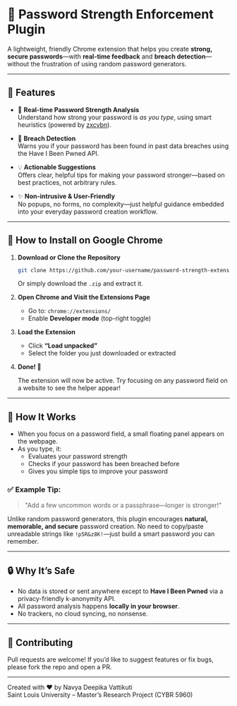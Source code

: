 # 🔐 Password Strength Enforcement Plugin

A lightweight, friendly Chrome extension that helps you create **strong, secure passwords**—with **real-time feedback** and **breach detection**—without the frustration of using random password generators.

---

## 🌟 Features

- 🧠 **Real-time Password Strength Analysis**  
  Understand how strong your password is *as you type*, using smart heuristics (powered by [zxcvbn](https://github.com/dropbox/zxcvbn)).

- 🚨 **Breach Detection**  
  Warns you if your password has been found in past data breaches using the Have I Been Pwned API.

- 💡 **Actionable Suggestions**  
  Offers clear, helpful tips for making your password stronger—based on best practices, not arbitrary rules.

- ✨ **Non-intrusive & User-Friendly**  
  No popups, no forms, no complexity—just helpful guidance embedded into your everyday password creation workflow.

---

## 🧭 How to Install on Google Chrome

1. **Download or Clone the Repository**

   ```bash
   git clone https://github.com/your-username/password-strength-extension.git
   ```

   Or simply download the `.zip` and extract it.

2. **Open Chrome and Visit the Extensions Page**

   - Go to: `chrome://extensions/`
   - Enable **Developer mode** (top-right toggle)

3. **Load the Extension**

   - Click **“Load unpacked”**
   - Select the folder you just downloaded or extracted

4. **Done! 🎉**

   The extension will now be active. Try focusing on any password field on a website to see the helper appear!

---

## 💬 How It Works

- When you focus on a password field, a small floating panel appears on the webpage.
- As you type, it:
  - Evaluates your password strength
  - Checks if your password has been breached before
  - Gives you simple tips to improve your password

### ✅ Example Tip:
> "Add a few uncommon words or a passphrase—longer is stronger!"

Unlike random password generators, this plugin encourages **natural, memorable, and secure** password creation. No need to copy/paste unreadable strings like `!p5R&z8K!`—just build a smart password *you* can remember.

---

## 🔒 Why It’s Safe

- No data is stored or sent anywhere except to **Have I Been Pwned** via a privacy-friendly k-anonymity API.
- All password analysis happens **locally in your browser**.
- No trackers, no cloud syncing, no nonsense.

---

## 🚀 Contributing

Pull requests are welcome! If you’d like to suggest features or fix bugs, please fork the repo and open a PR.

---

Created with ❤️ by Navya Deepika Vattikuti  
Saint Louis University – Master’s Research Project (CYBR 5960)
